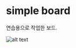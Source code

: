 # simple board

연습용으로 작업한 보드.

![alt text](https://github.com/uxuisooa/react-simple-board/blob/master/img_readme.png?raw=true)
